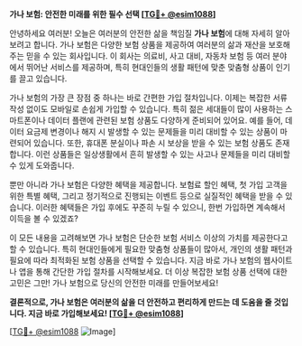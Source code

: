 **가나 보험: 안전한 미래를 위한 필수 선택 [[TG💪+ @esim1088](https://t.me/s/esim1088)]**

안녕하세요 여러분! 오늘은 여러분의 안전한 삶을 책임질 **가나 보험**에 대해 자세히 알아보려고 합니다. 가나 보험은 다양한 보험 상품을 제공하여 여러분의 삶과 재산을 보호해주는 믿을 수 있는 회사입니다. 이 회사는 의료비, 사고 대비, 자동차 보험 등 여러 분야에서 뛰어난 서비스를 제공하며, 특히 현대인들의 생활 패턴에 맞춘 맞춤형 상품이 인기를 끌고 있습니다.

가나 보험의 가장 큰 장점 중 하나는 바로 간편한 가입 절차입니다. 이제는 복잡한 서류 작성 없이도 모바일로 손쉽게 가입할 수 있습니다. 특히 젊은 세대들이 많이 사용하는 스마트폰이나 데이터 플랜에 관련된 보험 상품도 다양하게 준비되어 있어요. 예를 들어, 데이터 요금제 변경이나 해지 시 발생할 수 있는 문제들을 미리 대비할 수 있는 상품이 마련되어 있습니다. 또한, 휴대폰 분실이나 파손 시 보상을 받을 수 있는 보험 상품도 존재합니다. 이런 상품들은 일상생활에서 흔히 발생할 수 있는 사고나 문제들을 미리 대비할 수 있게 도와줍니다.

뿐만 아니라 가나 보험은 다양한 혜택을 제공합니다. 보험료 할인 혜택, 첫 가입 고객을 위한 특별 혜택, 그리고 정기적으로 진행되는 이벤트 등으로 실질적인 혜택을 받을 수 있습니다. 이러한 혜택들은 가입 후에도 꾸준히 누릴 수 있으니, 한번 가입하면 계속해서 이득을 볼 수 있겠죠?

이 모든 내용을 고려해보면 가나 보험은 단순한 보험 서비스 이상의 가치를 제공한다고 할 수 있습니다. 특히 현대인들에게 필요한 맞춤형 상품들이 많아서, 개인의 생활 패턴과 필요에 따라 최적화된 보험 상품을 선택할 수 있습니다. 지금 바로 가나 보험의 웹사이트나 앱을 통해 간단한 가입 절차를 시작해보세요. 더 이상 복잡한 보험 상품 선택에 대한 고민은 그만! 가나 보험으로 당신의 안전한 미래를 만들어보세요!

**결론적으로, 가나 보험은 여러분의 삶을 더 안전하고 편리하게 만드는 데 도움을 줄 것입니다. 지금 바로 가입해보세요! [[TG💪+ @esim1088](https://t.me/s/esim1088)]**

[[TG💪+ @esim1088](https://t.me/s/esim1088) ![Image](https://i.postimg.cc/Y0z9fWf4/image.png)]